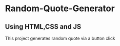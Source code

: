 # Random-Quote-Generator
## Using HTML,CSS and JS
This project generates random quote via a button click
